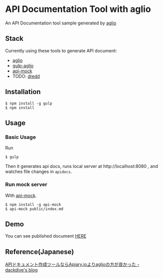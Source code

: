 API Documentation Tool with aglio
=================================

An API Documentation tool sample generated by [aglio](https://github.com/danielgtaylor/aglio)

## Stack

Currently using these tools to generate API document:

- [aglio](https://github.com/danielgtaylor/aglio)
- [gulp-aglio](https://www.npmjs.com/package/gulp-aglio)
- [api-mock](https://github.com/localmed/api-mock)
- TODO: [dredd](https://github.com/apiaryio/dredd)

## Installation

```
$ npm install -g gulp
$ npm install
```

## Usage

### Basic Usage

Run

```
$ gulp
```

Then it generates api docs, runs local server at http://localhost:8080 , and watches file changes in `apidocs`.

### Run mock server

With [api-mock](https://github.com/localmed/api-mock).

```
$ npm install -g api-mock
$ api-mock public/index.md
```

## Demo

You can see published document [HERE](https://htmlpreview.github.io/?https://github.com/zaki-yama/aglio-sample/blob/master/published/index.html)

## Reference(Japanese)

[APIドキュメント作成ツールならApiary.ioよりaglioの方が良かった - dackdive's blog](http://dackdive.hateblo.jp/entry/2015/08/07/181723)

